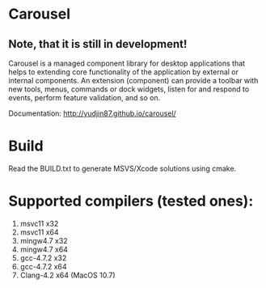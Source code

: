 Carousel
========

Note, that it is still in development!
----------

Carousel is a managed component library for desktop applications that helps to extending core functionality of the application by external or internal components. An extension (component) can provide a toolbar with new tools, menus,  commands or dock widgets, listen for and respond to events, perform feature validation, and so on. 

Documentation: http://yudjin87.github.io/carousel/

Build
=====
Read the BUILD.txt to generate MSVS/Xcode solutions using cmake.

Supported compilers (tested ones):
==================================
<ol>
<li>
msvc11 x32 </li>
<li>
msvc11 x64 </li>
<li>
mingw4.7 x32 </li>
<li>
mingw4.7 x64 </li>
<li>
gcc-4.7.2 x32 </li>
<li>
gcc-4.7.2 x64 </li>
<li>
Clang-4.2 x64 (MacOS 10.7) </li>
</ol>
